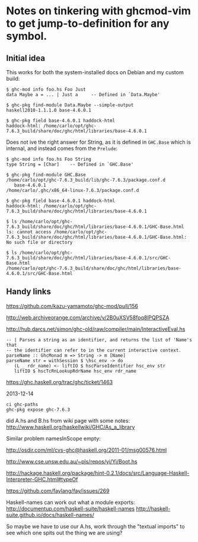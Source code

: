 # Notes on tinkering with ghcmod-vim to get jump-to-definition for any symbol.

## Initial idea

This works for both the system-installed docs on Debian and
my custom build:

    $ ghc-mod info foo.hs Foo Just
    data Maybe a = ... | Just a 	-- Defined in `Data.Maybe'

    $ ghc-pkg find-module Data.Maybe --simple-output
    haskell2010-1.1.1.0 base-4.6.0.1

    $ ghc-pkg field base-4.6.0.1 haddock-html
    haddock-html: /home/carlo/opt/ghc-7.6.3_build/share/doc/ghc/html/libraries/base-4.6.0.1

Does not ive the right answer for String, as it is defined in `GHC.Base`
which is internal, and instead comes from the `Prelude`:


    $ ghc-mod info foo.hs Foo String
    type String = [Char] 	-- Defined in `GHC.Base'

    $ ghc-pkg find-module GHC.Base
    /home/carlo/opt/ghc-7.6.3_build/lib/ghc-7.6.3/package.conf.d
       base-4.6.0.1
    /home/carlo/.ghc/x86_64-linux-7.6.3/package.conf.d

    $ ghc-pkg field base-4.6.0.1 haddock-html
    haddock-html: /home/carlo/opt/ghc-7.6.3_build/share/doc/ghc/html/libraries/base-4.6.0.1

    $ ls /home/carlo/opt/ghc-7.6.3_build/share/doc/ghc/html/libraries/base-4.6.0.1/GHC-Base.html
    ls: cannot access /home/carlo/opt/ghc-7.6.3_build/share/doc/ghc/html/libraries/base-4.6.0.1/GHC-Base.html: No such file or directory

    $ ls /home/carlo/opt/ghc-7.6.3_build/share/doc/ghc/html/libraries/base-4.6.0.1/src/GHC-Base.html
    /home/carlo/opt/ghc-7.6.3_build/share/doc/ghc/html/libraries/base-4.6.0.1/src/GHC-Base.html

## Handy links

https://github.com/kazu-yamamoto/ghc-mod/pull/156

http://web.archiveorange.com/archive/v/2B0uXSV58foq8lPQPSZA

http://hub.darcs.net/simon/ghc-old/raw/compiler/main/InteractiveEval.hs

    -- | Parses a string as an identifier, and returns the list of 'Name's that
    -- the identifier can refer to in the current interactive context.
    parseName :: GhcMonad m => String -> m [Name]
    parseName str = withSession $ \hsc_env -> do
       (L _ rdr_name) <- liftIO $ hscParseIdentifier hsc_env str
       liftIO $ hscTcRnLookupRdrName hsc_env rdr_name


https://ghc.haskell.org/trac/ghc/ticket/1463


2013-12-14

    ci ghc-paths
    ghc-pkg expose ghc-7.6.3


did A.hs and B.hs from wiki page with some notes: http://www.haskell.org/haskellwiki/GHC/As_a_library

Similar problem namesInScope empty:

http://osdir.com/ml/cvs-ghc@haskell.org/2011-01/msg00576.html



http://www.cse.unsw.edu.au/~pls/repos/yi/Yi/Boot.hs


http://hackage.haskell.org/package/hint-0.2.1/docs/src/Language-Haskell-Interpreter-GHC.html#typeOf


https://github.com/faylang/fay/issues/269


Haskell-names can work out what a module exports:
    http://documentup.com/haskell-suite/haskell-names
    http://haskell-suite.github.io/docs/haskell-names/

So maybe we have to use our A.hs, work through the "textual imports" to see which one
spits out the thing we are using?



